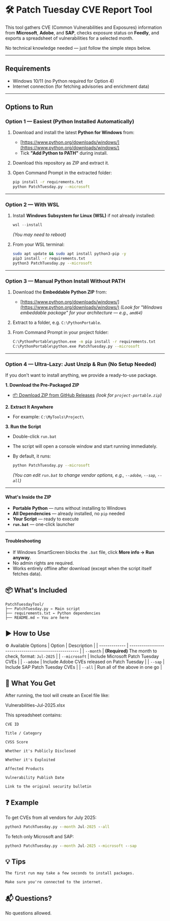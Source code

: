 # 🛠️ Patch Tuesday CVE Report Tool

This tool gathers CVE (Common Vulnerabilities and Exposures) information from **Microsoft**, **Adobe**, and **SAP**, checks exposure status on **Feedly**, and exports a spreadsheet of vulnerabilities for a selected month.

No technical knowledge needed — just follow the simple steps below.

---

## **Requirements**
- Windows 10/11 (no Python required for Option 4)
- Internet connection (for fetching advisories and enrichment data)

---

## **Options to Run**

### **Option 1 — Easiest (Python Installed Automatically)**
1. Download and install the latest **Python for Windows** from:
   - [https://www.python.org/downloads/windows/](https://www.python.org/downloads/windows/)
   - Tick **"Add Python to PATH"** during install.

2. Download this repository as ZIP and extract it.

3. Open Command Prompt in the extracted folder:
   ```sh
   pip install -r requirements.txt
   python PatchTuesday.py --microsoft
   ```

---

### **Option 2 — With WSL**

1. Install **Windows Subsystem for Linux (WSL)** if not already installed:

   ```powershell
   wsl --install
   ```

   *(You may need to reboot)*

2. From your WSL terminal:

   ```sh
   sudo apt update && sudo apt install python3-pip -y
   pip3 install -r requirements.txt
   python3 PatchTuesday.py --microsoft
   ```

---

### **Option 3 — Manual Python Install Without PATH**

1. Download the **Embeddable Python ZIP** from:

   * [https://www.python.org/downloads/windows/](https://www.python.org/downloads/windows/)
     *(Look for "Windows embeddable package" for your architecture — e.g., `amd64`)*

2. Extract to a folder, e.g. `C:\PythonPortable`.

3. From Command Prompt in your project folder:

   ```sh
   C:\PythonPortable\python.exe -m pip install -r requirements.txt
   C:\PythonPortable\python.exe PatchTuesday.py --microsoft
   ```

---

### **Option 4 — Ultra-Lazy: Just Unzip & Run (No Setup Needed)**

If you don't want to install anything, we provide a ready-to-use package.

**1. Download the Pre-Packaged ZIP**

* [📦 Download ZIP from GitHub Releases](https://github.com/YOUR-REPO-NAME/releases) *(look for `project-portable.zip`)*

**2. Extract It Anywhere**

* For example: `C:\MyTools\Project\`

**3. Run the Script**

* Double-click `run.bat`
* The script will open a console window and start running immediately.
* By default, it runs:

  ```sh
  python PatchTuesday.py --microsoft
  ```

  *(You can edit `run.bat` to change vendor options, e.g., `--adobe`, `--sap`, `--all`)*

---

#### **What's Inside the ZIP**

* **Portable Python** — runs without installing to Windows
* **All Dependencies** — already installed, no `pip` needed
* **Your Script** — ready to execute
* **`run.bat`** — one-click launcher

---

#### **Troubleshooting**

* If Windows SmartScreen blocks the `.bat` file, click **More info → Run anyway**.
* No admin rights are required.
* Works entirely offline after download (except when the script itself fetches data).


## 📦 What's Included
```
PatchTuesdayTool/
├── PatchTuesday.py ← Main script
├── requirements.txt ← Python dependencies
├── README.md ← You are here
```

## ▶️ How to Use

⚙️ Available Options
| Option        | Description                                           |
| ------------- | ----------------------------------------------------- |
| `--month`     | **(Required)** The month to check, format: `Jul-2025` |
| `--microsoft` | Include Microsoft Patch Tuesday CVEs                  |
| `--adobe`     | Include Adobe CVEs released on Patch Tuesday          |
| `--sap`       | Include SAP Patch Tuesday CVEs                        |
| `--all`       | Run all of the above in one go                        |


## 📄 What You Get

After running, the tool will create an Excel file like:

Vulnerabilities-Jul-2025.xlsx

This spreadsheet contains:

    CVE ID

    Title / Category

    CVSS Score

    Whether it's Publicly Disclosed

    Whether it's Exploited

    Affected Products

    Vulnerability Publish Date

    Link to the original security bulletin

## ❓ Example

To get CVEs from all vendors for July 2025:
```cmd
python3 PatchTuesday.py --month Jul-2025 --all
```
To fetch only Microsoft and SAP:
```cmd
python3 PatchTuesday.py --month Jul-2025 --microsoft --sap
```


## 💡 Tips

    The first run may take a few seconds to install packages.

    Make sure you're connected to the internet.

## 📬 Questions?
No questions allowed. 



